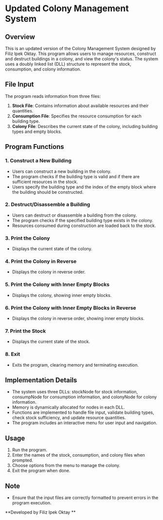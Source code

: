 # Updated Colony Management System

## Overview
This is an updated version of the Colony Management System designed by Filiz Ipek Oktay. This program allows users to manage resources, construct and destruct buildings in a colony, and view the colony's status. The system uses a doubly linked list (DLL) structure to represent the stock, consumption, and colony information.

## File Input
The program reads information from three files:
1. **Stock File**: Contains information about available resources and their quantities.
2. **Consumption File**: Specifies the resource consumption for each building type.
3. **Colony File**: Describes the current state of the colony, including building types and empty blocks.

## Program Functions

### 1. Construct a New Building
- Users can construct a new building in the colony.
- The program checks if the building type is valid and if there are sufficient resources in the stock.
- Users specify the building type and the index of the empty block where the building should be constructed.

### 2. Destruct/Disassemble a Building
- Users can destruct or disassemble a building from the colony.
- The program checks if the specified building type exists in the colony.
- Resources consumed during construction are loaded back to the stock.

### 3. Print the Colony
- Displays the current state of the colony.

### 4. Print the Colony in Reverse
- Displays the colony in reverse order.

### 5. Print the Colony with Inner Empty Blocks
- Displays the colony, showing inner empty blocks.

### 6. Print the Colony with Inner Empty Blocks in Reverse
- Displays the colony in reverse order, showing inner empty blocks.

### 7. Print the Stock
- Displays the current state of the stock.

### 8. Exit
- Exits the program, clearing memory and terminating execution.

## Implementation Details
- The system uses three DLLs: stockNode for stock information, consumpNode for consumption information, and colonyNode for colony information.
- Memory is dynamically allocated for nodes in each DLL.
- Functions are implemented to handle file input, validate building types, check stock sufficiency, and update resource quantities.
- The program includes an interactive menu for user input and navigation.

## Usage
1. Run the program.
2. Enter the names of the stock, consumption, and colony files when prompted.
3. Choose options from the menu to manage the colony.
4. Exit the program when done.

## Note
- Ensure that the input files are correctly formatted to prevent errors in the program execution.

**Developed by Filiz Ipek Oktay **
